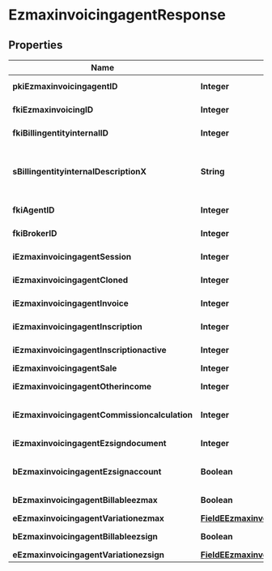 

# EzmaxinvoicingagentResponse

## Properties

Name | Type | Description | Notes
------------ | ------------- | ------------- | -------------
**pkiEzmaxinvoicingagentID** | **Integer** | The unique ID of the Ezmaxinvoicingagent |  [optional]
**fkiEzmaxinvoicingID** | **Integer** | The unique ID of the Ezmaxinvoicing |  [optional]
**fkiBillingentityinternalID** | **Integer** | The unique ID of the Billingentityinternal. | 
**sBillingentityinternalDescriptionX** | **String** | The description of the Billingentityinternal in the language of the requester | 
**fkiAgentID** | **Integer** | The unique ID of the Agent. |  [optional]
**fkiBrokerID** | **Integer** | The unique ID of the Broker. |  [optional]
**iEzmaxinvoicingagentSession** | **Integer** | The number of sessions | 
**iEzmaxinvoicingagentCloned** | **Integer** | The number of times this user was cloned | 
**iEzmaxinvoicingagentInvoice** | **Integer** | The number of invoices | 
**iEzmaxinvoicingagentInscription** | **Integer** | The number of inscriptions | 
**iEzmaxinvoicingagentInscriptionactive** | **Integer** | The number of active inscriptions | 
**iEzmaxinvoicingagentSale** | **Integer** | The number of sales | 
**iEzmaxinvoicingagentOtherincome** | **Integer** | The number of otherincomes | 
**iEzmaxinvoicingagentCommissioncalculation** | **Integer** | The number of commission calculations | 
**iEzmaxinvoicingagentEzsigndocument** | **Integer** | The number of ezsign documents | 
**bEzmaxinvoicingagentEzsignaccount** | **Boolean** | Whether the agent has an eZsign account | 
**bEzmaxinvoicingagentBillableezmax** | **Boolean** | Whether it is billable for eZmax | 
**eEzmaxinvoicingagentVariationezmax** | [**FieldEEzmaxinvoicingagentVariationezmax**](FieldEEzmaxinvoicingagentVariationezmax.md) |  | 
**bEzmaxinvoicingagentBillableezsign** | **Boolean** | Whether it is billable for eZsign | 
**eEzmaxinvoicingagentVariationezsign** | [**FieldEEzmaxinvoicingagentVariationezsign**](FieldEEzmaxinvoicingagentVariationezsign.md) |  | 




